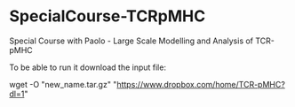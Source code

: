 # SpecialCourse-TCRpMHC
Special Course with Paolo - Large Scale Modelling and Analysis of TCR-pMHC

To be able to run it download the input file:

wget -O "new_name.tar.gz" "https://www.dropbox.com/home/TCR-pMHC?dl=1"

